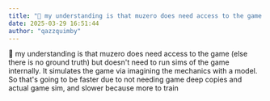 ```yaml
---
title: "💭 my understanding is that muzero does need access to the game (else there is..."
date: 2025-03-29 16:51:44
author: "qazzquimby"
---
```


💭 my understanding is that muzero does need access to the game (else there is no ground truth) but doesn't need to run sims of the game internally. It simulates the game via imagining the mechanics with a model.
So that's going to be faster due to not needing game deep copies and actual game sim, and slower because more to train